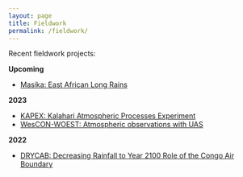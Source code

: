 ```yaml
---
layout: page
title: Fieldwork
permalink: /fieldwork/
---
```


Recent fieldwork projects:

**Upcoming**
- [Masika: East African Long Rains](https://charlesknight1.github.io/masika)

**2023**
- [KAPEX: Kalahari Atmospheric Processes Experiment](https://charlesknight1.github.io/kapex)
- [WesCON-WOEST: Atmospheric observations with UAS](https://charlesknight1.github.io/wescon)

**2022**
- [DRYCAB: Decreasing Rainfall to Year 2100 Role of the Congo Air Boundary](https://charlesknight1.github.io/drycab)
